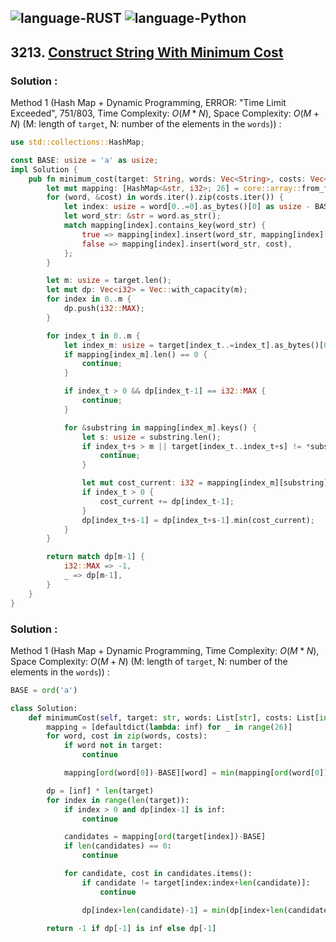![language-RUST](https://img.shields.io/badge/RUST-8d4004?style=for-the-badge&logo=RUST)
![language-Python](https://img.shields.io/badge/Python-ffd43b?style=for-the-badge&logo=PYTHON)
---

## 3213. [Construct String With Minimum Cost](https://leetcode.com/problems/construct-string-with-minimum-cost)

### Solution :

Method 1 (Hash Map + Dynamic Programming, ERROR: "Time Limit Exceeded", 751/803, Time Complexity: $O(M*N)$, Space Complexity: $O(M+N)$ (M: length of `target`, N: number of the elements in the `words`)) :
```rust
use std::collections::HashMap;

const BASE: usize = 'a' as usize;
impl Solution {
    pub fn minimum_cost(target: String, words: Vec<String>, costs: Vec<i32>) -> i32 {
        let mut mapping: [HashMap<&str, i32>; 26] = core::array::from_fn(|index| HashMap::new());
        for (word, &cost) in words.iter().zip(costs.iter()) {
            let index: usize = word[0..=0].as_bytes()[0] as usize - BASE;
            let word_str: &str = word.as_str();
            match mapping[index].contains_key(word_str) {
                true => mapping[index].insert(word_str, mapping[index][word_str].min(cost)),
                false => mapping[index].insert(word_str, cost),
            };
        }

        let m: usize = target.len();
        let mut dp: Vec<i32> = Vec::with_capacity(m);
        for index in 0..m {
            dp.push(i32::MAX);
        }

        for index_t in 0..m {
            let index_m: usize = target[index_t..=index_t].as_bytes()[0] as usize - BASE;
            if mapping[index_m].len() == 0 {
                continue;
            }

            if index_t > 0 && dp[index_t-1] == i32::MAX {
                continue;
            }

            for &substring in mapping[index_m].keys() {
                let s: usize = substring.len();
                if index_t+s > m || target[index_t..index_t+s] != *substring {
                    continue;
                }

                let mut cost_current: i32 = mapping[index_m][substring];
                if index_t > 0 {
                    cost_current += dp[index_t-1];
                }
                dp[index_t+s-1] = dp[index_t+s-1].min(cost_current);
            }
        }

        return match dp[m-1] {
            i32::MAX => -1,
            _ => dp[m-1],
        }
    }
}
```

### Solution :

Method 1 (Hash Map + Dynamic Programming, Time Complexity: $O(M*N)$, Space Complexity: $O(M+N)$ (M: length of `target`, N: number of the elements in the `words`)) :
```python
BASE = ord('a')

class Solution:
    def minimumCost(self, target: str, words: List[str], costs: List[int]) -> int:
        mapping = [defaultdict(lambda: inf) for _ in range(26)]
        for word, cost in zip(words, costs):
            if word not in target:
                continue

            mapping[ord(word[0])-BASE][word] = min(mapping[ord(word[0])-BASE][word], cost)

        dp = [inf] * len(target)
        for index in range(len(target)):
            if index > 0 and dp[index-1] is inf:
                continue

            candidates = mapping[ord(target[index])-BASE]
            if len(candidates) == 0:
                continue

            for candidate, cost in candidates.items():
                if candidate != target[index:index+len(candidate)]:
                    continue

                dp[index+len(candidate)-1] = min(dp[index+len(candidate)-1], cost + (0 if index == 0 else dp[index-1]))

        return -1 if dp[-1] is inf else dp[-1]
```
